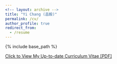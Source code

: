 ```yaml
---
<!-- layout: archive -->
title: "Yi Chang (昌毅)"
permalink: /cv/
author_profile: true
redirect_from:
  - /resume
---
```


{% include base_path %}

[Click to View My Up-to-date Curriculum Vitae [PDF]](http://owuchangyuo.github.io/files/YiChang_cv.pdf)

<!-- <embed src="http://lantaoyu.com/files/lantaoyu_cv.pdf" width="650" height="1800" type='application/pdf'> -->
